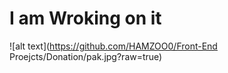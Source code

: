 # I am Wroking on it 
![alt text](https://github.com/HAMZOO0/Front-End Proejcts/Donation/pak.jpg?raw=true)
